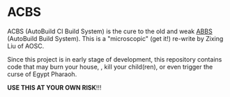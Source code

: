 ACBS
====

ACBS (AutoBuild CI Build System) is the cure to the old and weak
[ABBS](https://github.com/AOSC-Dev/abbs) (AutoBuild Build System). This is a "microscopic" (get it!)
re-write by Zixing Liu of AOSC.

Since this project is in early stage of development, this repository contains code that may burn your house,
, kill your child(ren), or even trigger the curse of Egypt Pharaoh. 

**USE THIS AT YOUR OWN RISK**!!!